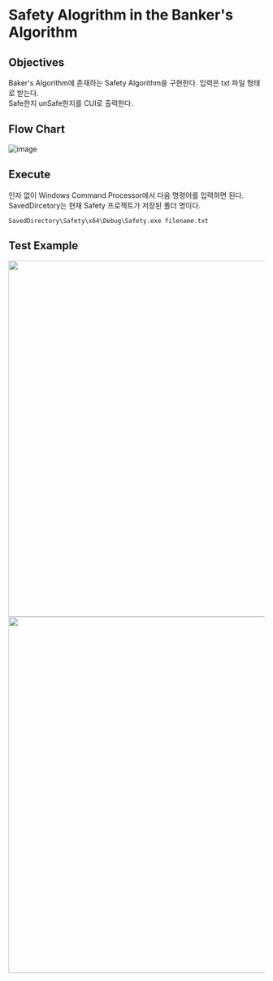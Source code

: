 
# Safety Alogrithm in the Banker's Algorithm

## Objectives

Baker's Algorithm에 존재하는 Safety Algorithm을 구현한다. 입력은 txt 파일 형태로 받는다.  
Safe한지 unSafe한지를 CUI로 출력한다. 

## Flow Chart

![image](https://github.com/yuchem2/OperatingSystem/assets/101711808/99d87984-b18f-4f42-88c5-ebc7fd78d5e1)


## Execute

인자 없이 Windows Command Processor에서 다음 명령어를 입력하면 된다. SavedDircetory는 현재 Safety 프로젝트가 저장된 폴더 명이다. 
```
SavedDirectory\Safety\x64\Debug\Safety.exe filename.txt
```

## Test Example 

<img src="https://github.com/yuchem2/OperatingSystem/assets/101711808/638db59a-6125-40d9-bdfd-9ba1665ea615" width=700>
<img src="https://github.com/yuchem2/OperatingSystem/assets/101711808/32247eb0-d37a-4f96-a34c-fdc72ae89c50" width=700>
